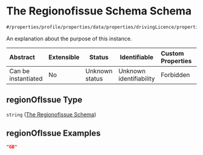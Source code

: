 # The Regionofissue Schema Schema

```txt
#/properties/profile/properties/data/properties/drivingLicence/properties/regionOfIssue#/properties/profile/properties/data/properties/drivingLicence/properties/regionOfIssue
```

An explanation about the purpose of this instance.


| Abstract            | Extensible | Status         | Identifiable            | Custom Properties | Additional Properties | Access Restrictions | Defined In                                                                           |
| :------------------ | ---------- | -------------- | ----------------------- | :---------------- | --------------------- | ------------------- | ------------------------------------------------------------------------------------ |
| Can be instantiated | No         | Unknown status | Unknown identifiability | Forbidden         | Allowed               | none                | [quote_schema.schema.json\*](../out/quote_schema.schema.json "open original schema") |

## regionOfIssue Type

`string` ([The Regionofissue Schema](quote_schema-properties-the-profile-schema-properties-the-data-schema-properties-the-drivinglicence-schema-properties-the-regionofissue-schema.md))

## regionOfIssue Examples

```json
"GB"
```
